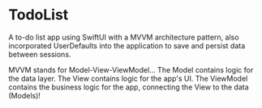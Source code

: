 # TodoList
A to-do list app using SwiftUI with a MVVM architecture pattern, also incorporated UserDefaults into the application to save and persist data between sessions.

MVVM stands for Model-View-ViewModel...
The Model contains logic for the data layer.
The View contains logic for the app's UI.
The ViewModel contains the business logic for the app, connecting the View to the data (Models)!
